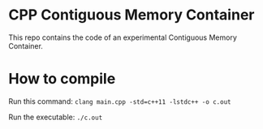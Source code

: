 # CPP Contiguous Memory Container

This repo contains the code of an experimental Contiguous Memory Container.


# How to compile

Run this command: `clang main.cpp -std=c++11 -lstdc++ -o c.out`

Run the executable: `./c.out`


